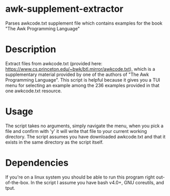 # awk-supplement-extractor
Parses awkcode.txt supplement file which contains examples for the book "The Awk Programming Language"

# Description
Extract files from awkcode.txt (provided here: https://www.cs.princeton.edu/~bwk/btl.mirror/awkcode.txt), which is a supplementary material provided by one of the authors of "The Awk Programming Language". This script is helpful because it gives you a TUI menu for selecting an example among the 236 examples provided in that one awkcode.txt resource.

# Usage
The script takes no arguments, simply navigate the menu, when you pick a file and confirm with 'y' it will write that file to your current working directory. The script assumes you have downloaded awkcode.txt and that it exists in the same directory as the script itself.

# Dependencies
If you're on a linux system you should be able to run this program right out-of-the-box. In the script I assume you have bash v4.0+, GNU coreutils, and tput.
